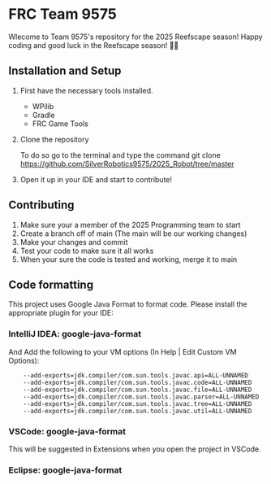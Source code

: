 # FRC Team 9575

Wlecome to Team 9575's repository for the 2025 Reefscape season! Happy coding and good luck in the Reefscape season! 🪸🐠

## Installation and Setup

1. First have the necessary tools installed.

   - WPilib
   - Gradle
   - FRC Game Tools

2. Clone the repository

   To do so go to the terminal and type the command
   git clone https://github.com/SilverRobotics9575/2025_Robot/tree/master

3. Open it up in your IDE and start to contribute!

## Contributing

1. Make sure your a member of the 2025 Programming team to start
2. Create a branch off of main (The main will be our working changes)
3. Make your changes and commit
4. Test your code to make sure it all works
5. When your sure the code is tested and working, merge it to main

## Code formatting

This project uses Google Java Format to format code. Please install the appropriate plugin for your IDE:

### IntelliJ IDEA: google-java-format

And Add the following to your VM options (In Help | Edit Custom VM Options):

        --add-exports=jdk.compiler/com.sun.tools.javac.api=ALL-UNNAMED
        --add-exports=jdk.compiler/com.sun.tools.javac.code=ALL-UNNAMED
        --add-exports=jdk.compiler/com.sun.tools.javac.file=ALL-UNNAMED
        --add-exports=jdk.compiler/com.sun.tools.javac.parser=ALL-UNNAMED
        --add-exports=jdk.compiler/com.sun.tools.javac.tree=ALL-UNNAMED
        --add-exports=jdk.compiler/com.sun.tools.javac.util=ALL-UNNAMED

### VSCode: google-java-format

This will be suggested in Extensions when you open the project in VSCode.

### Eclipse: google-java-format

